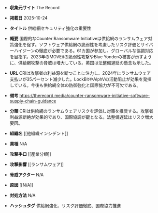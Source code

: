 - **収集元サイト**
The Record

- **掲載日**
2025-10-24

- **タイトル**
供給網セキュリティ強化の重要性

- **概要**
国際的なCounter Ransomware Initiativeは供給網のランサムウェア対策強化を促す。ソフトウェア供給網の脆弱性を考慮したリスク評価とサイバーハイジーンの徹底が必要である。61カ国が参加し、グローバルな協調対応を目指す。2023年のMOVEitの脆弱性攻撃やBlue Yonderの被害が示すように、供給網攻撃の脅威は増大している。英国は法整備遅延の懸念も示した。

- **URL**
CRIは攻撃者の利益源を断つことに注力し、2024年にランサムウェア支払いが35パーセント減少した。LockBitやAlphVの活動阻止が効果を発揮している。今後も供給網全体の防御強化と国際協力が不可欠である。

- **備考**
https://therecord.media/counter-ransomware-initiative-software-supply-chain-guidance

- **分類**
CRIは供給網のランサムウェアリスクを評価し対策を推奨する。攻撃者利益源断絶が効果的であり、国際協調が鍵となる。法整備遅延はリスク増大要因。

- **組織名**
[[他組織インシデント]]

- **業種**
N/A

- **攻撃手口**
[[産業分類]]

- **攻撃影響**
[[ランサムウェア]]

- **脅威アクター**
N/A

- **原因**
[[N/A]]

- **対処方法**
N/A

- **ハッシュタグ**
供給網強化、リスク評価徹底、国際協力推進
